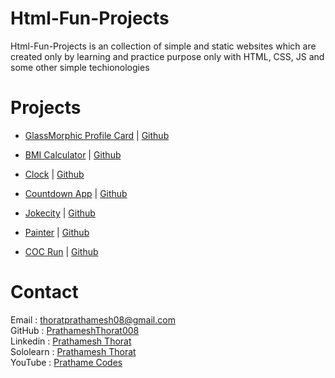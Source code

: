 # Html-Fun-Projects

Html-Fun-Projects is an collection of simple and static websites which are created only by learning and practice purpose only with HTML, CSS, JS and some other simple techionologies

# Projects

- [GlassMorphic Profile Card](https://prathameshthorat008.github.io/Html-Fun-Projects/Profile%20Card) | [Github](https://github.com/PrathameshThorat008/Html-Fun-Projects/tree/main/Profile%20Card)

- [BMI Calculator](https://prathameshthorat008.github.io/Html-Fun-Projects/BMI%20Calculator) | [Github](https://github.com/PrathameshThorat008/Html-Fun-Projects/tree/main/BMI%20Calculator)

- [Clock](https://prathameshthorat008.github.io/Html-Fun-Projects/Clock) | [Github](https://github.com/PrathameshThorat008/Html-Fun-Projects/tree/main/Clock)

- [Countdown App](https://prathameshthorat008.github.io/Html-Fun-Projects/Countdown%20App) | [Github](https://github.com/PrathameshThorat008/Html-Fun-Projects/tree/main/Countdown%20App)

- [Jokecity](https://prathameshthorat008.github.io/Html-Fun-Projects/Jokecity) | [Github](https://github.com/PrathameshThorat008/Html-Fun-Projects/tree/main/Jokecity)

- [Painter](https://prathameshthorat008.github.io/Html-Fun-Projects/Painter) | [Github](https://github.com/PrathameshThorat008/Html-Fun-Projects/tree/main/Painter)

- [COC Run](https://prathameshthorat008.github.io/Html-Fun-Projects/COC%20Run) | [Github](https://github.com/PrathameshThorat008/Html-Fun-Projects/tree/main/COC%20Run)

# Contact

Email : thoratprathamesh08@gmail.com <br />
GitHub : [PrathameshThorat008](https://github.com/PrathameshThorat008) <br />
Linkedin : [Prathamesh Thorat](https://www.linkedin.com/in/prathamesh-thorat-831b98224/) <br />
Sololearn : [Prathamesh Thorat](https://www.sololearn.com/profile/23789199) <br />
YouTube : [Prathame Codes](https://www.youtube.com/channel/UCWurZVa5Gt1ME_kYXEqkrcw) <br />
